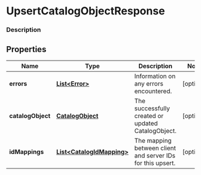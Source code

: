 
# UpsertCatalogObjectResponse

### Description



## Properties
Name | Type | Description | Notes
------------ | ------------- | ------------- | -------------
**errors** | [**List&lt;Error&gt;**](Error.md) | Information on any errors encountered. |  [optional]
**catalogObject** | [**CatalogObject**](CatalogObject.md) | The successfully created or updated CatalogObject. |  [optional]
**idMappings** | [**List&lt;CatalogIdMapping&gt;**](CatalogIdMapping.md) | The mapping between client and server IDs for this upsert. |  [optional]



